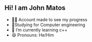 ## Hi! I am John Matos

- 👨‍🎓 Account made to see my progress
- 🎉Studying for Computer engineering
- 📕 I’m currently learning c++
- 😄 Pronouns: He/Him
